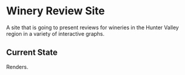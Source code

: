 # Winery Review Site

A site that is going to present reviews for wineries in the Hunter Valley region in a variety of interactive graphs.

## Current State

Renders.
